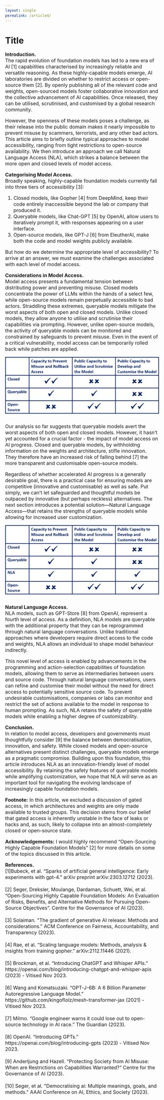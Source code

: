 ```yaml
---
layout: single
permalink: /article4/
---
```

<h1>Title</h1>

<p style="font-size: 16px;"><b>Introduction.</b><br>
The rapid evolution of foundation models has led to a new era of AI [1] capabilities characterised by increasingly reliable and versatile reasoning. As these highly-capable models emerge, AI laboratories are divided on whether to restrict access or open-source them [2]. By openly publishing all of the relevant code and weights, open-sourced models foster collaborative innovation and the collective advancement of AI capabilities. Once released, they can be utilised, scrutinised, and customised by a global research community. <br>

<p style="font-size: 16px;">However, the openness of these models poses a challenge, as their release into the public domain makes it nearly impossible to prevent misuse by scammers, terrorists, and any other bad actors. This article aims to briefly outline typical approaches to model accessibility, ranging from tight restrictions to open-source availability. We then introduce an approach we call Natural Language Access (NLA), which strikes a balance between the more open and closed levels of model access. <br>

<p style="font-size: 16px;"><b>Categorising Model Access.</b><br>
Broadly speaking, highly-capable foundation models currently fall into three tiers of accessibility [3]:<br>
<ol style="font-size: 16px;">
<li>Closed models, like Gopher [4] from DeepMind, keep their code entirely inaccessible beyond the lab or company that produced it.</li>
<li>Queryable models, like Chat-GPT [5] by OpenAI, allow users to iteratively prompt it, with responses appearing on a user interface.</li>
<li>Open-source models, like GPT-J [6] from EleutherAI, make both the code and model weights publicly available.</li>
</ol>
<p style="font-size: 16px;">But how do we determine the appropriate level of accessibility? To arrive at an answer, we must examine the challenges associated with each level of model access.
<br>

<p style="font-size: 16px;"><b>Considerations in Model Access.</b><br>
Model access presents a fundamental tension between distributing power and preventing misuse. Closed models concentrate the power of LLMs within the hands of a select few, while open-source models remain perpetually accessible to bad actors. Straddling these extremes, queryable models mitigate the worst aspects of both open and closed models. Unlike closed models, they allow anyone to utilise and scrutinise their capabilities via prompting. However, unlike open-source models, the activity of queryable models can be monitored and constrained by safeguards to prevent misuse. Even in the event of a critical vulnerability, model access can be temporarily rolled back while patches are applied. <br>

<p align="center">
  <img src="/art5_1.png" alt="Alt Text">
</p>

<p style="font-size: 16px;">Our analysis so far suggests that queryable models avert the worst aspects of both open and closed models. However, it hasn’t yet accounted for a crucial factor - the impact of model access on AI progress. Closed and queryable models, by withholding information on the weights and architecture, stifle innovation. They therefore have an increased risk of falling behind [7] the more transparent and customisable open-source models. <br>

<p style="font-size: 16px;">Regardless of whether accelerated AI progress is a generally desirable goal, there is a practical case for ensuring models are competitive (innovative and customisable) as well as safe. Put simply, we can’t let safeguarded and thoughtful models be outpaced by innovative (but perhaps reckless) alternatives. The next section introduces a potential solution—Natural Language Access—that retains the strengths of queryable models while allowing for increased user customization.<br>

<p align="center">
  <img src="/art5_2.png" alt="Alt Text">
</p>

<p style="font-size: 16px;"><b>Natural Language Access.</b><br>
NLA models, such as GPT-Store [8] from OpenAI, represent a fourth level of access. As a definition, NLA models are queryable with the additional property that they can be reprogrammed through natural language conversations. Unlike traditional approaches where developers require direct access to the code and weights, NLA allows an individual to shape model behaviour indirectly. 
<br>

<p style="font-size: 16px;">This novel level of access is enabled by advancements in the programming and action-selection capabilities of foundation models, allowing them to serve as intermediaries between users and source code. Through natural language conversations, users can refine and customise their model without the need for direct access to potentially sensitive source code. To prevent undesirable customisations, companies or labs can monitor and restrict the set of actions available to the model in response to human prompting. As such, NLA retains the safety of queryable models while enabling a higher degree of customizability. <br>

<p style="font-size: 16px;"><b>Conclusion.</b><br>
In relation to model access, developers and governments must thoughtfully consider [9] the balance between democratisation, innovation, and safety. While closed models and open-source alternatives present distinct challenges, queryable models emerge as a pragmatic compromise. Building upon this foundation, this article introduces NLA as an innovation-friendly level of model accessibility. By retaining the safety features of queryable models while amplifying customization, we hope that NLA will serve as an important tool for navigating the evolving landscape of increasingly capable foundation models.<br>

<p style="font-size: 16px;"><b>Footnote:</b>
In this article, we excluded a discussion of gated access, in which architectures and weights are only made available to trusted groups. This decision stems from our belief that gated access is inherently unstable in the face of leaks or hacks and, as such, likely to collapse into an almost-completely closed or open-source state.<br>

<p style="font-size: 16px;"><b>Acknowledgements:</b>
 I would highly recommend “Open-Sourcing Highly Capable Foundation Models” [2] for more details on some of the topics discussed in this article. <br>
  
<p style="font-size: 16px;"><b>References.</b><br>
[1]Bubeck, et al. “Sparks of artificial general intelligence: Early experiments with gpt-4.” arXiv preprint arXiv:2303.12712 (2023). <br>
<br>
[2] Seger, Dreksler, Moulange, Dardaman, Schuett, Wei, et al. “Open-Sourcing Highly Capable
Foundation Models: An Evaluation of Risks, Benefits, and Alternative Methods for Pursuing Open-Source Objectives”. Centre for the Governance of AI (2023).<br>
<br>
[3]  Solaiman. "The gradient of generative AI release: Methods and considerations." ACM Conference on Fairness, Accountability, and Transparency (2023). <br>
<br>
[4] Rae, et al. “Scaling language models: Methods, analysis & insights from training gopher.” arXiv:2112.11446 (2021). <br>
<br>
[5] Brockman, et al. “Introducing ChatGPT and Whisper APIs.” https://openai.com/blog/introducing-chatgpt-and-whisper-apis (2023) - Vitised Nov 2023. <br>
<br>
[6] Wang and Komatsuzaki. “GPT-J-6B: A 6 Billion Parameter Autoregressive Language Model.” https://github.com/kingoflolz/mesh-transformer-jax (2021) - Vitised Nov 2023. <br>
<br>
[7] Milmo. “Google engineer warns it could lose out to open-source technology in AI race.” The Guardian (2023). <br>
<br>
[8] OpenAI. “Introducing GPTs.” https://openai.com/blog/introducing-gpts (2023) - Vitised Nov 2023. <br>
<br>
[9] Anderljung and Hazell. “Protecting Society from AI Misuse: When are Restrictions on Capabilities Warranted?” Centre for the Governance of AI (2023). <br>
<br>
[10] Seger, et al. "Democratising ai: Multiple meanings, goals, and methods." AAAI Conference on AI, Ethics, and Society (2023). <br>
